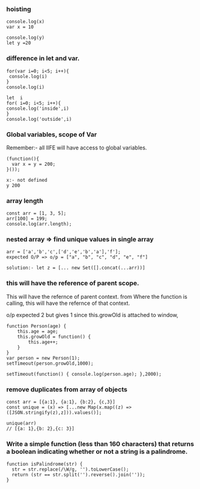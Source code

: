 ### hoisting

```
console.log(x)
var x = 10

console.log(y)
let y =20
```

### difference in let and var.

```
for(var i=0; i<5; i++){​​​
 console.log(i)
}​​​
console.log(i)

let  i
for( i=0; i<5; i++){​​​
console.log('inside',i)
}​​​
console.log('outside',i)
```

### Global variables, scope of Var

Remember:- all IIFE will have access to global variables.

```
(function(){
  var x = y = 200;
}());

x:- not defined
y 200
```

### array length

```
const arr = [1, 3, 5];
arr[100] = 199;
console.log(arr.length);
```

### nested array => find unique values in single array

```
arr = ['a','b','c',['d','e','b','a'],'f'];
expected O/P => o/p = ["a", "b", "c", "d", "e", "f"]

solution:- let z = [... new Set([].concat(...arr))]
```

### this will have the reference of parent scope.

This will have the refernce of parent context. from Where the function is calling, this will have the refernce of that context.

o/p expected 2 but gives 1 since this.growOld is attached to window,

```
function Person(age) {
    this.age = age;
    this.growOld = function() {
        this.age++;
    }
}
var person = new Person(1);
setTimeout(person.growOld,1000);

setTimeout(function() { console.log(person.age); },2000);
```

### remove duplicates from array of objects

```
const arr = [{a:1}, {a:1}, {b:2}, {c,3}]
const unique = (x) => [...new Map(x.map((z) => ([JSON.stringify(z),z])).values()];

unique(arr)
// [{a: 1},{b: 2},{c: 3}]
```

### Write a simple function (less than 160 characters) that returns a boolean indicating whether or not a string is a palindrome.

```
function isPalindrome(str) {
  str = str.replace(/\W/g, '').toLowerCase();
  return (str == str.split('').reverse().join(''));
}
```
 
